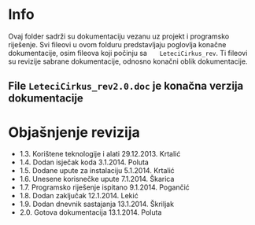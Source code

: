 Info
===
Ovaj folder sadrži su dokumentaciju vezanu uz projekt i programsko riješenje.
Svi fileovi u ovom folduru predstavljaju poglovlja konačne dokumentacije, osim
fileova koji počinju sa `	LeteciCirkus_rev`. Ti fileovi su revizije sabrane dokumentacije, 
odnosno konačni oblik dokumentacije.

## File `LeteciCirkus_rev2.0.doc` je konačna verzija dokumentacije

Objašnjenje revizija
===
 - 1.3. Korištene teknologije i alati 29.12.2013. Krtalić
 - 1.4. Dodan isječak koda 3.1.2014. Poluta
 - 1.5. Dodane upute za instalaciju 5.1.2014. Krtalić
 - 1.6. Unesene korisnečke upute 7.1.2014. Škarica
 - 1.7. Programsko riješenje ispitano 9.1.2014. Pogančić
 - 1.8. Dodan zaključak 12.1.2014. Lekić
 - 1.9. Dodan dnevnik sastajanja 13.1.2014. Škriljak
 - 2.0. Gotova dokumentacija 13.1.2014. Poluta
